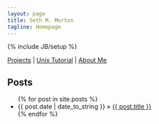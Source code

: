```yaml
---
layout: page
title: Seth M. Morton
tagline: Homepage
---
```

{% include JB/setup %}

[Projects](/projects/) | [Unix Tutorial](/unix/) | [About Me](/about/)

## Posts

<ul class="posts">
  {% for post in site.posts %}
    <li><span>{{ post.date | date_to_string }}</span> &raquo; <a href="{{ BASE_PATH }}{{ post.url }}">{{ post.title }}</a></li>
  {% endfor %}
</ul>
